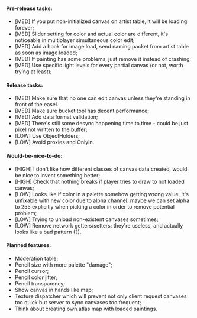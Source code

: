 #### Pre-release tasks:

* \[MED\] If you put non-initialized canvas on artist table, it will be loading forever;
* \[MED\] Slider setting for color and actual color are different, it's noticeable in multiplayer simultaneous color edit;
* \[MED\] Add a hook for image load, send naming packet from artist table as soon as image loaded;
* \[MED\] If painting has some problems, just remove it instead of crashing;
* \[MED\] Use specific light levels for every partial canvas (or not, worth trying at least);

#### Release tasks:

* \[MED\] Make sure that no one can edit canvas unless they're standing in front of the easel.
* \[MED\] Make sure bucket tool has decent performance;
* \[MED\] Add data format validation;
* \[MED\] There's still some desync happening time to time - could be just pixel not written to the buffer;
* \[LOW\] Use ObjectHolders;
* \[LOW\] Avoid proxies and OnlyIn.
  
#### Would-be-nice-to-do:

* \[HIGH\] I don't like how different classes of canvas data created, would be nice to invent something better;
* \[HIGH\] Check that nothing breaks if player tries to draw to not loaded canvas;
* \[LOW\] Looks like if color in a palette somehow getting wrong value, it's unfixable with new color due to alpha channel: maybe we can set alpha to 255 explicitly when picking a color in order to remove potential problem;
* \[LOW\] Trying to unload non-existent canvases sometimes;
* \[LOW\] Remove network getters/setters: they're useless, and actually looks like a bad pattern (?).

#### Planned features:

* Moderation table;
* Pencil size with more palette "damage";
* Pencil cursor;
* Pencil color jitter;
* Pencil transparency;
* Show canvas in hands like map;
* Texture dispatcher which will prevent not only client request canvases too quick but server to sync canvases too frequent;
* Think about creating own atlas map with loaded paintings.